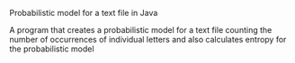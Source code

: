 Probabilistic model for a text file in Java

A program that creates a probabilistic model for a text file counting the number of occurrences of individual letters and also calculates entropy for the probabilistic model 
